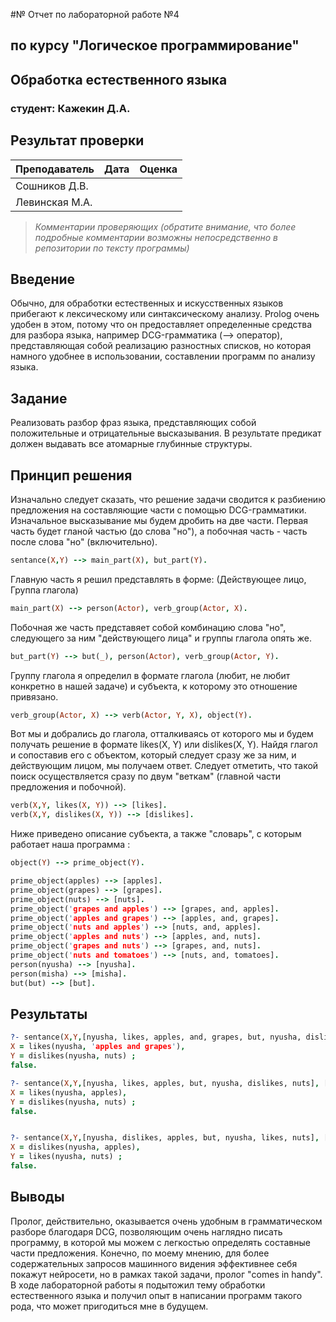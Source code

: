 #№ Отчет по лабораторной работе №4
## по курсу "Логическое программирование"

## Обработка естественного языка

### студент: Кажекин Д.А.

## Результат проверки

| Преподаватель     | Дата         |  Оценка       |
|-------------------|--------------|---------------|
| Сошников Д.В. |              |               |
| Левинская М.А.|              |               |

> *Комментарии проверяющих (обратите внимание, что более подробные комментарии возможны непосредственно в репозитории по тексту программы)*


## Введение

Обычно, для обработки естественных и искусственных языков прибегают к лексическому или синтаксическому анализу.
Prolog очень удобен в этом, потому что он предоставляет определенные средства для разбора языка, например DCG-грамматика (--> оператор), представляющая собой реализацию разностных списков, но которая намного удобнее в использовании, составлении программ по анализу языка.

## Задание

Реализовать разбор фраз языка, представляющих собой положительные и отрицательные высказывания. В результате предикат должен выдавать все атомарные глубинные структуры.

## Принцип решения

Изначально следует сказать, что решение задачи сводится к разбиению предложения на составляющие части с помощью DCG-грамматики. 
Изначальное высказывание мы будем дробить на две части. Первая часть будет гланой частью (до слова "но"), а побочная часть - часть после слова "но" (включительно). 

```prolog
sentance(X,Y) --> main_part(X), but_part(Y).
```

Главную часть я решил представлять в форме: (Действующее лицо, Группа глагола)

```prolog
main_part(X) --> person(Actor), verb_group(Actor, X).
```

Побочная же часть представяет собой комбинацию слова "но", следующего за ним "действующего лица" и группы глагола опять же.

```prolog
but_part(Y) --> but(_), person(Actor), verb_group(Actor, Y).
```

Группу глагола я определил в формате глагола (любит, не любит конкретно в нашей задаче) и субъекта, к которому это отношение привязано.

```prolog
verb_group(Actor, X) --> verb(Actor, Y, X), object(Y).
```
Вот мы и добрались до глагола, отталкиваясь от которого мы и будем получать решение в формате likes(X, Y) или dislikes(X, Y). Найдя глагол и сопоставив его с объектом, который следует сразу же за ним, и действующим лицом, мы получаем ответ. Следует отметить, что такой поиск осуществляется сразу по двум "веткам" (главной части предложения и побочной). 

```prolog
verb(X,Y, likes(X, Y)) --> [likes].
verb(X,Y, dislikes(X, Y)) --> [dislikes].
```

Ниже приведено описание субъекта, а также "словарь", с которым работает наша программа :

```prolog
object(Y) --> prime_object(Y).

prime_object(apples) --> [apples].
prime_object(grapes) --> [grapes].
prime_object(nuts) --> [nuts].
prime_object('grapes and apples') --> [grapes, and, apples].
prime_object('apples and grapes') --> [apples, and, grapes].
prime_object('nuts and apples') --> [nuts, and, apples].
prime_object('apples and nuts') --> [apples, and, nuts].
prime_object('grapes and nuts') --> [grapes, and, nuts].
prime_object('nuts and tomatoes') --> [nuts, and, tomatoes].
person(nyusha) --> [nyusha].
person(misha) --> [misha].
but(but) --> [but].
```



## Результаты

```prolog
?- sentance(X,Y,[nyusha, likes, apples, and, grapes, but, nyusha, dislikes, nuts], []).
X = likes(nyusha, 'apples and grapes'),
Y = dislikes(nyusha, nuts) ;
false.

?- sentance(X,Y,[nyusha, likes, apples, but, nyusha, dislikes, nuts], []).
X = likes(nyusha, apples),
Y = dislikes(nyusha, nuts) ;
false.


?- sentance(X,Y,[nyusha, dislikes, apples, but, nyusha, likes, nuts], []).
X = dislikes(nyusha, apples),
Y = likes(nyusha, nuts) ;
false.
```

## Выводы

Пролог, действительно, оказывается очень удобным в грамматическом разборе благодаря DCG, позволяющим очень наглядно писать программу, в которой мы можем с легкостью определять составные части предложения. Конечно, по моему мнению, для более содержательных запросов машинного видения эффективнее себя покажут нейросети, но в рамках такой задачи, пролог "comes in handy". В ходе лабораторной работы я подытожил тему обработки естественного языка и получил опыт в написании программ такого рода, что может пригодиться мне в будущем.
